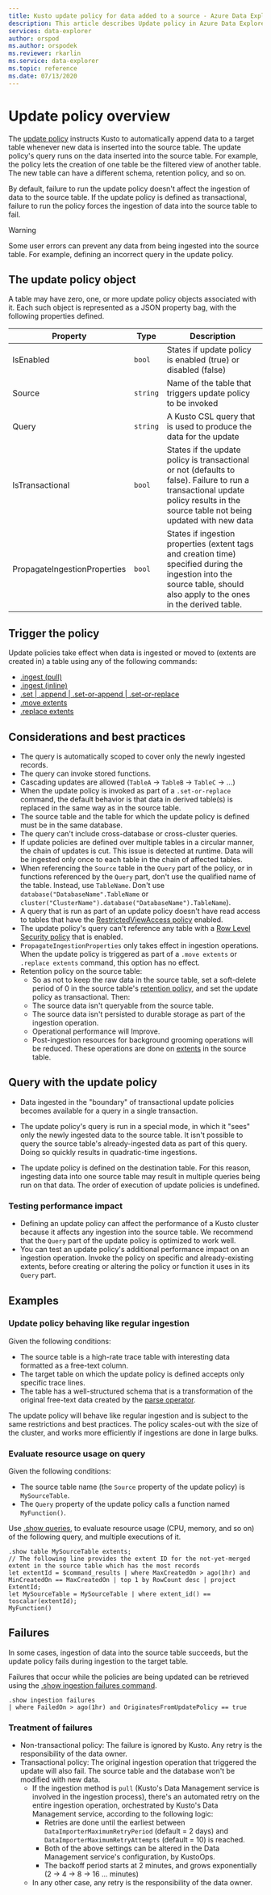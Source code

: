 ```yaml
---
title: Kusto update policy for data added to a source - Azure Data Explorer
description: This article describes Update policy in Azure Data Explorer.
services: data-explorer
author: orspod
ms.author: orspodek
ms.reviewer: rkarlin
ms.service: data-explorer
ms.topic: reference
ms.date: 07/13/2020
---
```

# Update policy overview

The [update policy](update-policy.md) instructs Kusto to automatically append data to a target table whenever new data is inserted into the source table. The update policy's query runs on the data inserted into the source table. For example, the policy lets the creation of one table be the filtered view of another table. The new table can have a different schema, retention policy, and so on.

By default, failure to run the update policy doesn't affect the ingestion of data to the source table. If the update policy is defined as transactional, failure to run the policy forces the ingestion of data into the source table to fail.

> [!WARNING]
> Some user errors can prevent any data from being ingested into the source table. For example, defining an incorrect query in the update policy.

## The update policy object

A table may have zero, one, or more update policy objects associated with it.
Each such object is represented as a JSON property bag, with the following properties defined.

|Property |Type |Description  |
|---------|---------|----------------|
|IsEnabled                     |`bool`  |States if update policy is enabled (true) or disabled (false)                                                                                                                               |
|Source                        |`string`|Name of the table that triggers update policy to be invoked                                                                                                                                 |
|Query                         |`string`|A Kusto CSL query that is used to produce the data for the update                                                                                                                           |
|IsTransactional               |`bool`  |States if the update policy is transactional or not (defaults to false). Failure to run a transactional update policy results in the source table not being updated with new data   |
|PropagateIngestionProperties  |`bool`  |States if ingestion properties (extent tags and creation time) specified during the ingestion into the source table, should also apply to the ones in the derived table.                 |

## Trigger the policy

Update policies take effect when data is ingested or moved to (extents are created in) a table using any of the following commands:

* [.ingest (pull)](../management/data-ingestion/ingest-from-storage.md)
* [.ingest (inline)](../management/data-ingestion/ingest-inline.md)
* [.set | .append | .set-or-append | .set-or-replace](../management/data-ingestion/ingest-from-query.md)
* [.move extents](../management/extents-commands.md#move-extents)
* [.replace extents](../management/extents-commands.md#replace-extents)

## Considerations and best practices

* The query is automatically scoped to cover only the newly ingested records.
* The query can invoke stored functions.
* Cascading updates are allowed (`TableA` → `TableB` → `TableC` → ...)
* When the update policy is invoked as part of a `.set-or-replace` command, the default behavior is that data in derived table(s) is replaced in the same way as in the source table.
* The source table and the table for which the update policy is defined must be in the same database.
* The query can't include cross-database or cross-cluster queries.
* If update policies are defined over multiple tables in a circular manner, the chain of updates is cut. This issue is detected at runtime. Data will be ingested only once to each table in the chain of affected tables.
* When referencing the `Source` table in the `Query` part of the policy, or in functions referenced by the `Query` part, don't use the qualified name of the table. Instead, use `TableName`. Don't use `database("DatabaseName".TableName` or `cluster("ClusterName").database("DatabaseName").TableName`).
* A query that is run as part of an update policy doesn't have read access to tables that have the [RestrictedViewAccess policy](restrictedviewaccesspolicy.md) enabled.
* The update policy's query can't reference any table with a [Row Level Security policy](rowlevelsecuritypolicy.md) that is enabled.
* `PropagateIngestionProperties` only takes effect in ingestion operations. When the update policy is triggered as part of a `.move extents` or `.replace extents` command, this option has no effect.
* Retention policy on the source table:
    * So as not to keep the raw data in the source table, set a soft-delete period of 0 in the source table's [retention policy](retentionpolicy.md), and set the update policy as transactional. Then:
    * The source data isn't queryable from the source table.
    * The source data isn't persisted to durable storage as part of the ingestion operation.
    * Operational performance will Improve.
    * Post-ingestion resources for background grooming operations will be reduced. These operations are done on [extents](../management/extents-overview.md) in the source table.
    
## Query with the update policy

* Data ingested in the "boundary" of transactional update policies becomes available for a query in a single transaction.

* The update policy's query is run in a special mode, in which it "sees" only the newly ingested data to the source table. It isn't possible to query the source table's already-ingested data as part of this query. Doing so quickly results in quadratic-time ingestions.

* The update policy is defined on the destination table. For this reason, ingesting data into one source table may result in multiple queries being run on that data. The order of execution of update policies is undefined.

### Testing performance impact

* Defining an update policy can affect the performance of a Kusto cluster because it affects any ingestion into the source table. We recommend that the `Query` part of the update policy is optimized to work well.
* You can test an update policy's additional performance impact on an ingestion operation. Invoke the policy on specific and already-existing extents, before creating or altering the policy or function it uses in its `Query` part.

## Examples

### Update policy behaving like regular ingestion

Given the following conditions:

 * The source table is a high-rate trace table with interesting data formatted as a free-text column. 
 * The target table on which the update policy is defined accepts only specific trace lines.
 * The table has a well-structured schema that is a transformation of the original free-text data created by the [parse operator](../query/parseoperator.md).

The update policy will behave like regular ingestion and is subject to the same restrictions and best practices. The policy scales-out with the size of the cluster, and works more efficiently if ingestions are done in large bulks.

### Evaluate resource usage on query

Given the following conditions:

* The source table name (the `Source` property of the update policy) is `MySourceTable`.
* The `Query` property of the update policy calls a function named `MyFunction()`.

Use [.show queries](../management/queries.md), to evaluate resource usage (CPU, memory, and so on) of the following query, and multiple executions of it.

```kusto
.show table MySourceTable extents;
// The following line provides the extent ID for the not-yet-merged extent in the source table which has the most records
let extentId = $command_results | where MaxCreatedOn > ago(1hr) and MinCreatedOn == MaxCreatedOn | top 1 by RowCount desc | project ExtentId;
let MySourceTable = MySourceTable | where extent_id() == toscalar(extentId);
MyFunction()
```

## Failures

In some cases, ingestion of data into the source table succeeds, but the update policy fails during ingestion to the target table.

Failures that occur while the policies are being updated can be retrieved using the
[.show ingestion failures command](../management/ingestionfailures.md).
 
```kusto
.show ingestion failures 
| where FailedOn > ago(1hr) and OriginatesFromUpdatePolicy == true
```

### Treatment of failures

* Non-transactional policy: The failure is ignored by Kusto. Any retry is the responsibility of the data owner.  
* Transactional policy: The original ingestion operation that triggered the update will also fail. The source table and the database won't be modified with new data.
  * If the ingestion method is `pull` (Kusto's Data Management service is involved in the ingestion process), there's an automated retry on the entire ingestion operation, orchestrated by Kusto's Data Management service, according to the following logic:
    * Retries are done until the earliest between `DataImporterMaximumRetryPeriod` (default = 2 days) and `DataImporterMaximumRetryAttempts` (default = 10) is reached.
    * Both of the above settings can be altered in the Data Management service's configuration, by KustoOps.
    * The backoff period starts at 2 minutes, and grows exponentially (2 -> 4 -> 8 -> 16 ... minutes)
  * In any other case, any retry is the responsibility of the data owner.


